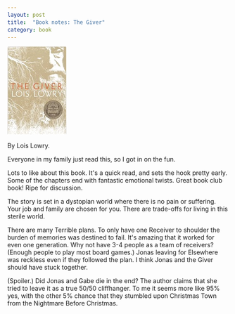 ```yaml
---
layout: post
title:  "Book notes: The Giver"
category: book
---
```


![Book cover](/assets/the-giver.jpg)

By Lois Lowry.

Everyone in my family just read this, so I got in on the fun.

Lots to like about this book. It's a quick read, and sets the hook pretty early. Some of the chapters end with fantastic emotional twists. Great book club book! Ripe for discussion.

The story is set in a dystopian world where there is no pain or suffering. Your job and family are chosen for you. There are trade-offs for living in this sterile world.

There are many Terrible plans. To only have one Receiver to shoulder the burden of memories was destined to fail. It's amazing that it worked for even one generation. Why not have 3-4 people as a team of receivers? (Enough people to play most board games.) Jonas leaving for Elsewhere was reckless even if they followed the plan. I think Jonas and the Giver should have stuck together.

(Spoiler.) Did Jonas and Gabe die in the end? The author claims that she tried to leave it as a true 50/50 cliffhanger. To me it seems more like 95% yes, with the other 5% chance that they stumbled upon Christmas Town from the Nightmare Before Christmas.
